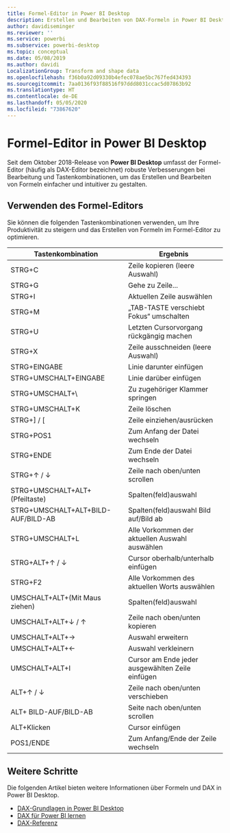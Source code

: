 ```yaml
---
title: Formel-Editor in Power BI Desktop
description: Erstellen und Bearbeiten von DAX-Formeln in Power BI Desktop
author: davidiseminger
ms.reviewer: ''
ms.service: powerbi
ms.subservice: powerbi-desktop
ms.topic: conceptual
ms.date: 05/08/2019
ms.author: davidi
LocalizationGroup: Transform and shape data
ms.openlocfilehash: f36b0a92d09330b4efec078ae5bc767fed434393
ms.sourcegitcommit: 7aa0136f93f88516f97ddd8031ccac5d07863b92
ms.translationtype: HT
ms.contentlocale: de-DE
ms.lasthandoff: 05/05/2020
ms.locfileid: "73867620"
---
```

# <a name="formula-editor-in-power-bi-desktop"></a>Formel-Editor in Power BI Desktop

Seit dem Oktober 2018-Release von **Power BI Desktop** umfasst der Formel-Editor (häufig als DAX-Editor bezeichnet) robuste Verbesserungen bei Bearbeitung und Tastenkombinationen, um das Erstellen und Bearbeiten von Formeln einfacher und intuitiver zu gestalten. 

## <a name="using-the-formula-editor"></a>Verwenden des Formel-Editors

Sie können die folgenden Tastenkombinationen verwenden, um Ihre Produktivität zu steigern und das Erstellen von Formeln im Formel-Editor zu optimieren.


|Tastenkombination  |Ergebnis  |
|---------|---------|
|STRG+C  | Zeile kopieren (leere Auswahl) |
|STRG+G  |Gehe zu Zeile... |
|STRG+I  |Aktuellen Zeile auswählen  |
|STRG+M  |„TAB-TASTE verschiebt Fokus“ umschalten |
|STRG+U  |Letzten Cursorvorgang rückgängig machen  |
|STRG+X   | Zeile ausschneiden (leere Auswahl) |
|STRG+EINGABE  |Linie darunter einfügen  |
|STRG+UMSCHALT+EINGABE  |Linie darüber einfügen  |
|STRG+UMSCHALT+\  |Zu zugehöriger Klammer springen  |
|STRG+UMSCHALT+K  |Zeile löschen  |
|STRG+] / [  |Zeile einziehen/ausrücken  |
|STRG+POS1  |Zum Anfang der Datei wechseln  |
|STRG+ENDE  |Zum Ende der Datei wechseln  |
|STRG+↑ / ↓   |Zeile nach oben/unten scrollen  |
|STRG+UMSCHALT+ALT+(Pfeiltaste)  |Spalten(feld)auswahl  |
|STRG+UMSCHALT+ALT+BILD-AUF/BILD-AB  |Spalten(feld)auswahl Bild auf/Bild ab |
|STRG+UMSCHALT+L  |Alle Vorkommen der aktuellen Auswahl auswählen |
|STRG+ALT+↑ / ↓  |Cursor oberhalb/unterhalb einfügen  |
|STRG+F2  |Alle Vorkommen des aktuellen Worts auswählen | 
|UMSCHALT+ALT+(Mit Maus ziehen) |Spalten(feld)auswahl  |
|UMSCHALT+ALT+↓ / ↑  |Zeile nach oben/unten kopieren  |
|UMSCHALT+ALT+→  |Auswahl erweitern  |
|UMSCHALT+ALT+←  |Auswahl verkleinern |
|UMSCHALT+ALT+I  |Cursor am Ende jeder ausgewählten Zeile einfügen |
|ALT+↑ / ↓  | Zeile nach oben/unten verschieben |
|ALT+ BILD-AUF/BILD-AB  |Seite nach oben/unten scrollen  |
|ALT+Klicken  |Cursor einfügen  |
|POS1/ENDE  |Zum Anfang/Ende der Zeile wechseln  |

## <a name="next-steps"></a>Weitere Schritte

Die folgenden Artikel bieten weitere Informationen über Formeln und DAX in Power BI Desktop.

* [DAX-Grundlagen in Power BI Desktop](desktop-quickstart-learn-dax-basics.md)
* [DAX für Power BI lernen](https://docs.microsoft.com/power-bi/guided-learning/introductiontodax?tutorial-step=1)
* [DAX-Referenz](https://msdn.microsoft.com/query-bi/dax/data-analysis-expressions-dax-reference)

